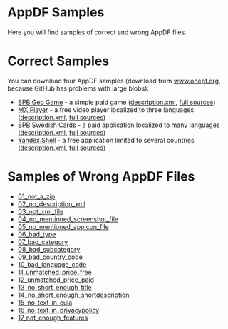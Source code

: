 AppDF Samples
=====

Here you will find samples of correct and wrong AppDF files.

Correct Samples
=====
You can download four AppDF samples (download from www.onepf.org, because GitHub has problems with large blobs):  
* [SPB Geo Game](http://www.onepf.org/appdf/samples/com.softspb.geo_game.appdf) - a simple paid game ([description.xml](https://github.com/onepf/AppDF/blob/master/samples/SPB%20Geo%20Game/appdf/description.xml), [full sources](https://github.com/onepf/AppDF/tree/master/samples/SPB%20Geo%20Game/appdf))
* [MX Player](http://www.onepf.org/appdf/samples/mxplayer.appdf) - a free video player localized to three languages ([description.xml](https://github.com/onepf/AppDF/blob/master/samples/MX%20Player/appdf/description.xml), [full sources](https://github.com/onepf/AppDF/tree/master/samples/MX%20Player/appdf))
* [SPB Swedish Cards](http://www.onepf.org/appdf/samples/spbswedishcards.appdf) - a paid application localized to many languages ([description.xml](https://github.com/onepf/AppDF/blob/master/samples/SPB%20Swedish%20Cards/appdf/description.xml), [full sources](https://github.com/onepf/AppDF/tree/master/samples/SPB%20Swedish%20Cards/appdf))
* [Yandex.Shell](http://www.onepf.org/appdf/samples/yandex.shell.appdf) - a free application limited to several countries ([description.xml](https://github.com/onepf/AppDF/blob/master/samples/Yandex.Shell/appdf/description.xml), [full sources](https://github.com/onepf/AppDF/tree/master/samples/Yandex.Shell/appdf))

Samples of Wrong AppDF Files
=====
* [01_not_a_zip](https://github.com/onepf/AppDF/tree/master/samples/wrong_appdf_files/01_not_a_zip)
* [02_no_description_xml](https://github.com/onepf/AppDF/tree/master/samples/wrong_appdf_files/02_no_description_xml)
* [03_not_xml_file](https://github.com/onepf/AppDF/tree/master/samples/wrong_appdf_files/03_not_xml_file03_not_xml_file) 
* [04_no_mentioned_screenshot_file](https://github.com/onepf/AppDF/tree/master/samples/wrong_appdf_files/04_no_mentioned_screenshot_file)
* [05_no_mentioned_appicon_file](https://github.com/onepf/AppDF/tree/master/samples/wrong_appdf_files/05_no_mentioned_appicon_file)
* [06_bad_type](https://github.com/onepf/AppDF/tree/master/samples/wrong_appdf_files/06_bad_type)  
* [07_bad_category](https://github.com/onepf/AppDF/tree/master/samples/wrong_appdf_files/07_bad_category)
* [08_bad_subcategory](https://github.com/onepf/AppDF/tree/master/samples/wrong_appdf_files/08_bad_subcategory)
* [09_bad_country_code](https://github.com/onepf/AppDF/tree/master/samples/wrong_appdf_files/09_bad_country_code)
* [10_bad_language_code](https://github.com/onepf/AppDF/tree/master/samples/wrong_appdf_files/10_bad_language_code)
* [11_unmatched_price_free](https://github.com/onepf/AppDF/tree/master/samples/wrong_appdf_files/11_unmatched_price_free)
* [12_unmatched_price_paid](https://github.com/onepf/AppDF/tree/master/samples/wrong_appdf_files/12_unmatched_price_paid)
* [13_no_short_enough_title](https://github.com/onepf/AppDF/tree/master/samples/wrong_appdf_files/13_no_short_enough_title)
* [14_no_short_enough_shortdescription](https://github.com/onepf/AppDF/tree/master/samples/wrong_appdf_files/14_no_short_enough_shortdescription)
* [15_no_text_in_eula](https://github.com/onepf/AppDF/tree/master/samples/wrong_appdf_files/15_no_text_in_eula)
* [16_no_text_in_privacypolicy](https://github.com/onepf/AppDF/tree/master/samples/wrong_appdf_files/16_no_text_in_privacypolicy)
* [17_not_enough_features](https://github.com/onepf/AppDF/tree/master/samples/wrong_appdf_files/17_not_enough_features)

